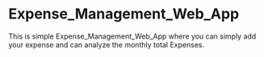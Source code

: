 # Expense_Management_Web_App
This is simple Expense_Management_Web_App where you can simply add your expense and can analyze the monthly total Expenses.

